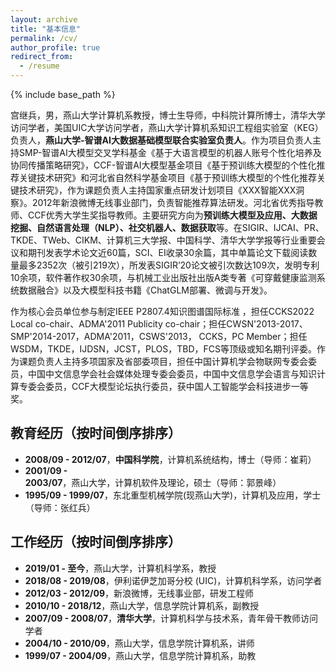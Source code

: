 ```yaml
---
layout: archive
title: "基本信息"
permalink: /cv/
author_profile: true
redirect_from:
  - /resume
---
```


{% include base_path %}

<!-- # 宫继兵 教授简介 -->

宫继兵，男，燕山大学计算机系教授，博士生导师，中科院计算所博士，清华大学访问学者，美国UIC大学访问学者，燕山大学计算机系知识工程组实验室（KEG）负责人，**燕山大学-智谱AI大数据基础模型联合实验室负责人**。作为项目负责人主持SMP-智谱AI大模型交叉学科基金《基于大语言模型的机器人账号个性化培养及协同传播策略研究》，CCF-智谱AI大模型基金项目《基于预训练大模型的个性化推荐关键技术研究》和河北省自然科学基金项目《基于预训练大模型的个性化推荐关键技术研究》，作为课题负责人主持国家重点研发计划项目《XXX智能XXX洞察》。2012年新浪微博无线事业部门，负责智能推荐算法研发。河北省优秀指导教师、CCF优秀大学生奖指导教师。主要研究方向为**预训练大模型及应用、大数据挖掘、自然语言处理（NLP）、社交机器人、数据获取**等。在SIGIR、IJCAI、PR、TKDE、TWeb、CIKM、计算机三大学报、中国科学、清华大学学报等行业重要会议和期刊发表学术论文近60篇，SCI、EI收录30余篇，其中单篇论文下载阅读数量最多2352次（被引219次），所发表SIGIR’20论文被引次数达109次，发明专利10余项，软件著作权30余项，与机械工业出版社出版A类专著《可穿戴健康监测系统数据融合》以及大模型科技书籍《ChatGLM部署、微调与开发》。

作为核心会员单位参与制定IEEE P2807.4知识图谱国际标准 ，担任CCKS2022 Local co-chair、ADMA'2011 Publicity co-chair；担任CWSN'2013-2017、SMP'2014-2017，ADMA'2011，CSWS'2013， CCKS，PC Member；担任WSDM，TKDE，IJDSN，JCST，PLOS，TBD，FCS等顶级或知名期刊评委。作为课题负责人主持多项国家及省部委项目，担任中国计算机学会物联网专委会委员，中国中文信息学会社会媒体处理专委会委员，中国中文信息学会语言与知识计算专委会委员，CCF大模型论坛执行委员，获中国人工智能学会科技进步一等奖。


## 教育经历（按时间倒序排序）  
- **2008/09 - 2012/07**，**中国科学院**，计算机系统结构，博士（导师：崔莉）  
- **2001/09 - 2003/07**，燕山大学，计算机软件及理论，硕士（导师：郭景峰）  
- **1995/09 - 1999/07**，东北重型机械学院(现燕山大学)，计算机及应用，学士（导师：张红兵）  

## 工作经历（按时间倒序排序）  
- **2019/01 - 至今**，燕山大学，计算机科学系，教授  
- **2018/08 - 2019/08**，伊利诺伊芝加哥分校 (UIC)，计算机科学系，访问学者  
- **2012/03 - 2012/09**，新浪微博，无线事业部，研发工程师  
- **2010/10 - 2018/12**，燕山大学，信息学院计算机系，副教授  
- **2007/09 - 2008/07**，**清华大学**，计算机科学与技术系，青年骨干教师访问学者  
- **2004/10 - 2010/09**，燕山大学，信息学院计算机系，讲师  
- **1999/07 - 2004/09**，燕山大学，信息学院计算机系，助教  